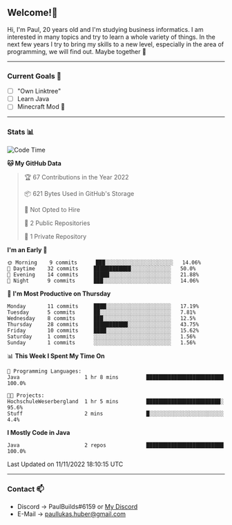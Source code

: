 ## Welcome!👋

Hi, I'm Paul, 20 years old and I'm studying business informatics. I am interested in many topics and try to learn a whole variety of things. In the next few years I try to bring my skills to a new level, especially in the area of programming, we will find out.
Maybe together 🤙

---
### Current Goals 🥅

- [ ] "Own Linktree"
- [ ] Learn Java
- [ ] Minecraft Mod 👀

---
### Stats 📊

<!--START_SECTION:waka-->
![Code Time](http://img.shields.io/badge/Code%20Time-41%20hrs%2036%20mins-blue)

**🐱 My GitHub Data** 

> 🏆 67 Contributions in the Year 2022
 > 
> 📦 621 Bytes Used in GitHub's Storage 
 > 
> 🚫 Not Opted to Hire
 > 
> 📜 2 Public Repositories 
 > 
> 🔑 1 Private Repository 
 > 
**I'm an Early 🐤** 

```text
🌞 Morning    9 commits      ███░░░░░░░░░░░░░░░░░░░░░░   14.06% 
🌆 Daytime    32 commits     ████████████░░░░░░░░░░░░░   50.0% 
🌃 Evening    14 commits     █████░░░░░░░░░░░░░░░░░░░░   21.88% 
🌙 Night      9 commits      ███░░░░░░░░░░░░░░░░░░░░░░   14.06%

```
📅 **I'm Most Productive on Thursday** 

```text
Monday       11 commits     ████░░░░░░░░░░░░░░░░░░░░░   17.19% 
Tuesday      5 commits      ██░░░░░░░░░░░░░░░░░░░░░░░   7.81% 
Wednesday    8 commits      ███░░░░░░░░░░░░░░░░░░░░░░   12.5% 
Thursday     28 commits     ███████████░░░░░░░░░░░░░░   43.75% 
Friday       10 commits     ████░░░░░░░░░░░░░░░░░░░░░   15.62% 
Saturday     1 commits      ░░░░░░░░░░░░░░░░░░░░░░░░░   1.56% 
Sunday       1 commits      ░░░░░░░░░░░░░░░░░░░░░░░░░   1.56%

```


📊 **This Week I Spent My Time On** 

```text
💬 Programming Languages: 
Java                     1 hr 8 mins         █████████████████████████   100.0%

🐱‍💻 Projects: 
HochschuleWeserbergland  1 hr 5 mins         ████████████████████████░   95.6% 
Stuff                    2 mins              █░░░░░░░░░░░░░░░░░░░░░░░░   4.4%

```

**I Mostly Code in Java** 

```text
Java                     2 repos             █████████████████████████   100.0%

```



 Last Updated on 11/11/2022 18:10:15 UTC
<!--END_SECTION:waka-->

---
### Contact 📫

* Discord -> PaulBuilds#6159 or [My Discord](https://discord.gg/7kq6UnB)
* E-Mail -> paullukas.huber@gmail.com

